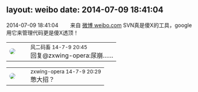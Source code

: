 layout: weibo
date: 2014-07-09 18:41:04
---
<meta name="referrer" content="no-referrer" />

2014-07-09 18:41:04  &nbsp;&nbsp;&nbsp;&nbsp;&nbsp;&nbsp; 来自 <a href="http://weibo.com/" rel="nofollow">微博 weibo.com</a>
SVN真是傻X的工具，google用它来管理代码更是傻X透顶！ ​​​

<table style="width: 100%;">
  <tr>
    <td style="width: 40px;"><img style="border-radius:50%" src="https://tva3.sinaimg.cn/crop.0.0.639.639.50/6d2a6003jw8f3idy69w2gj20hs0hrt9g.jpg?KID=imgbed,tva&Expires=1624465148&ssig=FELOMhgAVv"></td>
    <td colspan="2"><small>风二码畜 14-7-9 20:45</small><br/>回复@zxwing-opera:尿崩……</td>
  </tr>
</table>

<table style="width: 100%;">
  <tr>
    <td style="width: 40px;"><img style="border-radius:50%" src="https://tva4.sinaimg.cn/crop.0.0.180.180.50/735b8c72jw1e8qgp5bmzyj2050050aa8.jpg?KID=imgbed,tva&Expires=1624465148&ssig=g5Z2d3KCEl"></td>
    <td colspan="2"><small>zxwing-opera 14-7-9 20:29</small><br/>憋大招？</td>
  </tr>
</table>
